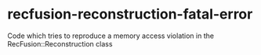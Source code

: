 # recfusion-reconstruction-fatal-error
Code which tries to reproduce a memory access violation in the RecFusion::Reconstruction class
